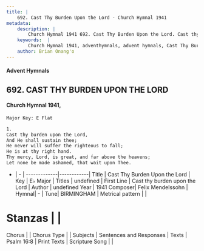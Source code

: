 ```yaml
---
title: |
    692. Cast Thy Burden Upon the Lord - Church Hymnal 1941
metadata:
    description: |
        Church Hymnal 1941 692. Cast Thy Burden Upon the Lord. Cast thy burden upon the Lord, And He shall sustain thee; He never will suffer the righteous to fall; He is at thy right hand. Thy mercy, Lord, is great, and far above the heavens; Let none be made ashamed, that wait upon Thee. 
    keywords:  |
        Church Hymnal 1941, adventhymnals, advent hymnals, Cast Thy Burden Upon the Lord, Cast thy burden upon the Lord. 
    author: Brian Onang'o
---
```


#### Advent Hymnals
## 692. CAST THY BURDEN UPON THE LORD
####  Church Hymnal 1941,

```txt
Major Key: E Flat

1.
Cast thy burden upon the Lord,
And He shall sustain thee;
He never will suffer the righteous to fall;
He is at thy right hand.
Thy mercy, Lord, is great, and far above the heavens;
Let none be made ashamed, that wait upon Thee.

```

- |   -  |
-------------|------------|
Title | Cast Thy Burden Upon the Lord |
Key | E♭ Major |
Titles | undefined |
First Line | Cast thy burden upon the Lord |
Author | undefined
Year | 1941
Composer| Felix Mendelssohn |
Hymnal|  - |
Tune| BIRMINGHAM |
Metrical pattern | |
# Stanzas |  |
Chorus |  |
Chorus Type |  |
Subjects | Sentences and Responses |
Texts | Psalm 16:8 |
Print Texts | 
Scripture Song |  |
    
